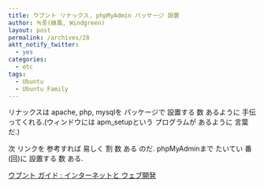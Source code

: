 ```yaml
---
title: ウブント リナックス, phpMyAdmin パッケージ 設置
author: 녹풍(綠風, Windgreen)
layout: post
permalink: /archives/28
aktt_notify_twitter:
  - yes
categories:
  - etc
tags:
  - Ubuntu
  - Ubuntu Family
---
```

リナックスは apache, php, mysqlを パッケージで 設置する 数 あるように 手伝ってくれる.(ウィンドウには apm_setupという プログラムが あるように 言葉だ.)

次 リンクを 参考すれば 易しく 割 数 ある のだ. phpMyAdminまで たいてい 番(回)に 設置する 数 ある.

<a href="http://ubuntuguide.org/wiki/Ubuntu:Hardy_Korea#.EC.9D.B8.ED.84.B0.EB.84.B7.EA.B3.BC_.EC.9B.B9.EA.B0.9C.EB.B0.9C" target="_blank">ウブント ガイド : インターネットと ウェブ開発</a>